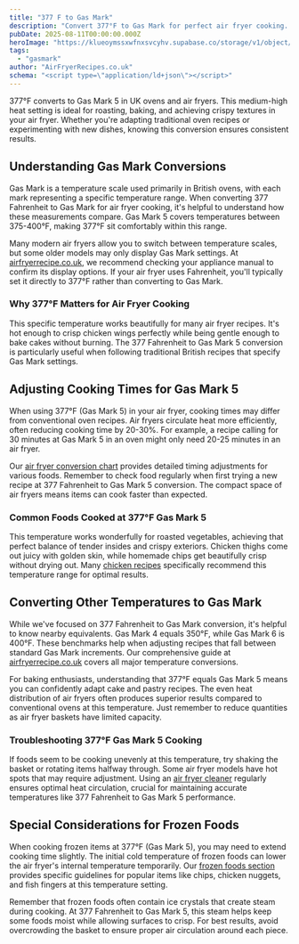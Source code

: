 ```yaml
---
title: "377 F to Gas Mark"
description: "Convert 377°F to Gas Mark for perfect air fryer cooking. Learn the exact Gas Mark equivalent and tips for adjusting recipes."
pubDate: 2025-08-11T00:00:00.000Z
heroImage: "https://klueoymssxwfnxsvcyhv.supabase.co/storage/v1/object/public/md/377-f-to-gas-mark-9d7c0d4a.png"
tags:
  - "gasmark"
author: "AirFryerRecipes.co.uk"
schema: "<script type=\"application/ld+json\"></script>"
---
```


<p>377°F converts to Gas Mark 5 in UK ovens and air fryers. This medium-high heat setting is ideal for roasting, baking, and achieving crispy textures in your air fryer. Whether you're adapting traditional oven recipes or experimenting with new dishes, knowing this conversion ensures consistent results.</p>

<h2>Understanding Gas Mark Conversions</h2>
<p>Gas Mark is a temperature scale used primarily in British ovens, with each mark representing a specific temperature range. When converting 377 Fahrenheit to Gas Mark for air fryer cooking, it's helpful to understand how these measurements compare. Gas Mark 5 covers temperatures between 375-400°F, making 377°F sit comfortably within this range.</p>
<p>Many modern air fryers allow you to switch between temperature scales, but some older models may only display Gas Mark settings. At <a href=https://www.airfryerrecipe.co.uk>airfryerrecipe.co.uk</a>, we recommend checking your appliance manual to confirm its display options. If your air fryer uses Fahrenheit, you'll typically set it directly to 377°F rather than converting to Gas Mark.</p>

<h3>Why 377°F Matters for Air Fryer Cooking</h3>
<p>This specific temperature works beautifully for many air fryer recipes. It's hot enough to crisp chicken wings perfectly while being gentle enough to bake cakes without burning. The 377 Fahrenheit to Gas Mark 5 conversion is particularly useful when following traditional British recipes that specify Gas Mark settings.</p>

<h2>Adjusting Cooking Times for Gas Mark 5</h2>
<p>When using 377°F (Gas Mark 5) in your air fryer, cooking times may differ from conventional oven recipes. Air fryers circulate heat more efficiently, often reducing cooking time by 20-30%. For example, a recipe calling for 30 minutes at Gas Mark 5 in an oven might only need 20-25 minutes in an air fryer.</p>
<p>Our <a href=https://www.airfryerrecipe.co.uk/air-fryer-conversion-chart>air fryer conversion chart</a> provides detailed timing adjustments for various foods. Remember to check food regularly when first trying a new recipe at 377 Fahrenheit to Gas Mark 5 conversion. The compact space of air fryers means items can cook faster than expected.</p>

<h3>Common Foods Cooked at 377°F Gas Mark 5</h3>
<p>This temperature works wonderfully for roasted vegetables, achieving that perfect balance of tender insides and crispy exteriors. Chicken thighs come out juicy with golden skin, while homemade chips get beautifully crisp without drying out. Many <a href=https://www.airfryerrecipe.co.uk/recipe-category/chicken>chicken recipes</a> specifically recommend this temperature range for optimal results.</p>

<h2>Converting Other Temperatures to Gas Mark</h2>
<p>While we've focused on 377 Fahrenheit to Gas Mark conversion, it's helpful to know nearby equivalents. Gas Mark 4 equals 350°F, while Gas Mark 6 is 400°F. These benchmarks help when adjusting recipes that fall between standard Gas Mark increments. Our comprehensive guide at <a href=https://www.airfryerrecipe.co.uk>airfryerrecipe.co.uk</a> covers all major temperature conversions.</p>
<p>For baking enthusiasts, understanding that 377°F equals Gas Mark 5 means you can confidently adapt cake and pastry recipes. The even heat distribution of air fryers often produces superior results compared to conventional ovens at this temperature. Just remember to reduce quantities as air fryer baskets have limited capacity.</p>

<h3>Troubleshooting 377°F Gas Mark 5 Cooking</h3>
<p>If foods seem to be cooking unevenly at this temperature, try shaking the basket or rotating items halfway through. Some air fryer models have hot spots that may require adjustment. Using an <a href=https://www.airfryerrecipe.co.uk/air-fryer-cleaner>air fryer cleaner</a> regularly ensures optimal heat circulation, crucial for maintaining accurate temperatures like 377 Fahrenheit to Gas Mark 5 performance.</p>

<h2>Special Considerations for Frozen Foods</h2>
<p>When cooking frozen items at 377°F (Gas Mark 5), you may need to extend cooking time slightly. The initial cold temperature of frozen foods can lower the air fryer's internal temperature temporarily. Our <a href=https://www.airfryerrecipe.co.uk/recipe-category/frozen-foods>frozen foods section</a> provides specific guidelines for popular items like chips, chicken nuggets, and fish fingers at this temperature setting.</p>
<p>Remember that frozen foods often contain ice crystals that create steam during cooking. At 377 Fahrenheit to Gas Mark 5, this steam helps keep some foods moist while allowing surfaces to crisp. For best results, avoid overcrowding the basket to ensure proper air circulation around each piece.</p>
